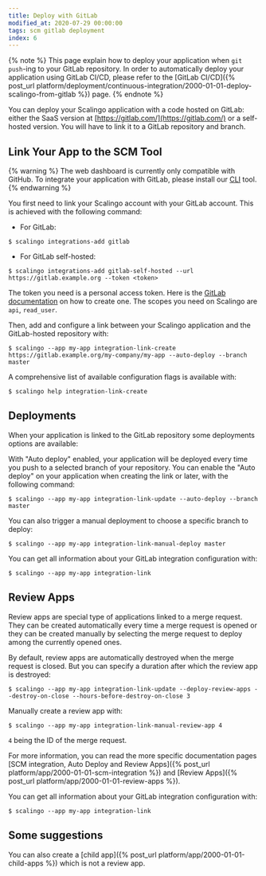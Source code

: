 ```yaml
---
title: Deploy with GitLab
modified_at: 2020-07-29 00:00:00
tags: scm gitlab deployment
index: 6
---
```


{% note %}
This page explain how to deploy your application when `git push`-ing to your
GitLab repository. In order to automatically deploy your application using
GitLab CI/CD, please refer to the [GitLab CI/CD]({% post_url
platform/deployment/continuous-integration/2000-01-01-deploy-scalingo-from-gitlab
%}) page.
{% endnote %}

You can deploy your Scalingo application with a code hosted on GitLab: either
the SaaS version at [https://gitlab.com/](https://gitlab.com/) or a self-hosted
version. You will have to link it to a GitLab repository and branch.

## Link Your App to the SCM Tool

{% warning %}
The web dashboard is currently only compatible with GitHub. To integrate your
application with GitLab, please install our [CLI](https://cli.scalingo.com)
tool.
{% endwarning %}

You first need to link your Scalingo account with your GitLab account. This is
achieved with the following command:

* For GitLab:

```
$ scalingo integrations-add gitlab
```

* For GitLab self-hosted:

```
$ scalingo integrations-add gitlab-self-hosted --url https://gitlab.example.org --token <token>
```

The token you need is a personal access token. Here is the [GitLab
documentation](https://docs.gitlab.com/ee/user/profile/personal_access_tokens.html)
on how to create one. The scopes you need on Scalingo are `api`, `read_user`.

Then, add and configure a link between your Scalingo application and the
GitLab-hosted repository with:

```
$ scalingo --app my-app integration-link-create https://gitlab.example.org/my-company/my-app --auto-deploy --branch master
```

A comprehensive list of available configuration flags is available with:

```
$ scalingo help integration-link-create
```

## Deployments

When your application is linked to the GitLab repository some deployments
options are available:

With "Auto deploy" enabled, your application will be deployed every time you
push to a selected branch of your repository. You can enable the "Auto deploy"
on your application when creating the link or later, with the following command:

```
$ scalingo --app my-app integration-link-update --auto-deploy --branch master
```

You can also trigger a manual deployment to choose a specific branch to
deploy:

```
$ scalingo --app my-app integration-link-manual-deploy master
```

You can get all information about your GitLab integration configuration with:

```
$ scalingo --app my-app integration-link
```

## Review Apps

Review apps are special type of applications linked to a merge request. They can
be created automatically every time a merge request is opened or they can be
created manually by selecting the merge request to deploy among the currently
opened ones.

By default, review apps are automatically destroyed when the merge request is
closed. But you can specify a duration after which the review app is destroyed:

```
$ scalingo --app my-app integration-link-update --deploy-review-apps --destroy-on-close --hours-before-destroy-on-close 3
```

Manually create a review app with:

```
$ scalingo --app my-app integration-link-manual-review-app 4
```

`4` being the ID of the merge request.

For more information, you can read the more specific documentation pages [SCM
integration, Auto Deploy and Review Apps]({% post_url
platform/app/2000-01-01-scm-integration %}) and [Review Apps]({% post_url
platform/app/2000-01-01-review-apps %}).

You can get all information about your GitLab integration configuration with:

```
$ scalingo --app my-app integration-link
```

## Some suggestions

You can also create a [child app]({% post_url platform/app/2000-01-01-child-apps
%}) which is not a review app.
